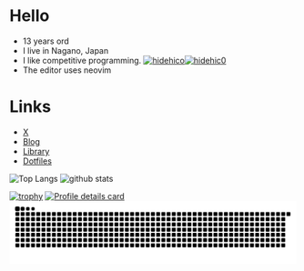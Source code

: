 # Hello 
* 13 years ord
* I live in Nagano, Japan
* I like competitive programming.  [![hidehico](https://img.shields.io/endpoint?url=https%3A%2F%2Fatcoder-badges.now.sh%2Fapi%2Fatcoder%2Fjson%2Fhidehico)](https://atcoder.jp/users/hidehico)[![hidehic0](https://img.shields.io/endpoint?url=https%3A%2F%2Fatcoder-badges.now.sh%2Fapi%2Fcodeforces%2Fjson%2Fhidehic0)](https://codeforces.com/profile/hidehic0)
* The editor uses neovim

# Links
- [X](https://x.com/hidehic0_)
- [Blog](https://hidehic0.github.io/blog/)
- [Library](https://hidehic0.github.io/library/)
- [Dotfiles](https://github.com/hidehic0/dotfiles)

<p align="left"> 
  <img alt="Top Langs" height="200px" src="https://github-readme-stats.vercel.app/api/top-langs/?username=hidehic0&layout=compact&show_icons=true" />
  <img alt="github stats" height="200px" src="https://github-readme-stats.vercel.app/api?username=hidehic0&show_icons=ture" />
</p>

[![trophy](https://github-profile-trophy.vercel.app/?username=hidehic0)](https://github.com/ryo-ma/github-profile-trophy)
[![Profile details card](http://github-profile-summary-cards.vercel.app/api/cards/profile-details?username=hidehic0&theme=transparent)](https://github.com/vn7n24fzkq/github-profile-summary-cards)
![](https://raw.githubusercontent.com/hidehic0/hidehic0/output/github-contribution-grid-snake.svg)
